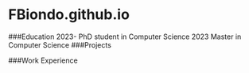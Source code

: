 # FBiondo.github.io

###Education
2023- PhD student in Computer Science
2023 Master in Computer Science
###Projects

###Work Experience

